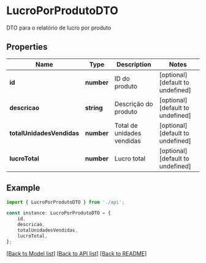 # LucroPorProdutoDTO

DTO para o relatório de lucro por produto

## Properties

Name | Type | Description | Notes
------------ | ------------- | ------------- | -------------
**id** | **number** | ID do produto | [optional] [default to undefined]
**descricao** | **string** | Descrição do produto | [optional] [default to undefined]
**totalUnidadesVendidas** | **number** | Total de unidades vendidas | [optional] [default to undefined]
**lucroTotal** | **number** | Lucro total | [optional] [default to undefined]

## Example

```typescript
import { LucroPorProdutoDTO } from './api';

const instance: LucroPorProdutoDTO = {
    id,
    descricao,
    totalUnidadesVendidas,
    lucroTotal,
};
```

[[Back to Model list]](../README.md#documentation-for-models) [[Back to API list]](../README.md#documentation-for-api-endpoints) [[Back to README]](../README.md)
